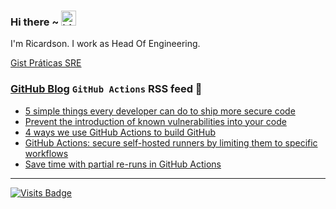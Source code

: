 ### Hi there ~ <img src="https://user-images.githubusercontent.com/1303154/88677602-1635ba80-d120-11ea-84d8-d263ba5fc3c0.gif" width="24px" alt="hi">

I'm Ricardson. I work as Head Of Engineering.

[Gist Práticas SRE](https://gist.github.com/r1w1s1/1ca63e1afb467410ddbb9081214a51ac)

### [GitHub Blog](https://github.blog/) `GitHub Actions` RSS feed 📖

<!--START_SECTION:feed-->
* [5 simple things every developer can do to ship more secure code](https:&#x2F;&#x2F;github.blog&#x2F;2022-04-22-5-simple-things-every-developer-can-do-to-ship-more-secure-code&#x2F;)
* [Prevent the introduction of known vulnerabilities into your code](https:&#x2F;&#x2F;github.blog&#x2F;2022-04-06-prevent-introduction-known-vulnerabilities-into-your-code&#x2F;)
* [4 ways we use GitHub Actions to build GitHub](https:&#x2F;&#x2F;github.blog&#x2F;2022-04-05-4-ways-we-use-github-actions-to-build-github&#x2F;)
* [GitHub Actions: secure self-hosted runners by limiting them to specific workflows](https:&#x2F;&#x2F;github.blog&#x2F;2022-03-23-github-actions-secure-self-hosted-runners-specific-workflows&#x2F;)
* [Save time with partial re-runs in GitHub Actions](https:&#x2F;&#x2F;github.blog&#x2F;2022-03-16-save-time-partial-re-runs-github-actions&#x2F;)
<!--END_SECTION:feed-->

---------

[![Visits Badge](https://badges.pufler.dev/visits/r1w1s1/r1w1s1)](https://badges.pufler.dev)


<!--
**r1williams/r1williams** is a ✨ _special_ ✨ repository because its `README.md` (this file) appears on your GitHub profile.


